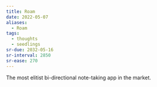```yaml
---
title: Roam
date: 2022-05-07
aliases:
  - Roam
tags:
  - thoughts
  - seedlings
sr-due: 2032-05-16
sr-interval: 2850
sr-ease: 270
---
```

The most elitist bi-directional note-taking app in the market.